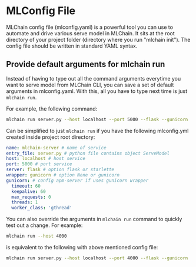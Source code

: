# MLConfig File

MLChain config file (mlconfig.yaml) is a powerful tool you can use to automate 
and drive various serve model in MLChain. It sits at the root directory of your 
project folder (directory where you run "mlchain init"). The config file should
be written in standard YAML syntax.

## Provide default arguments for mlchain run

Instead of having to type out all the command arguments everytime you want to serve model from MLChain CLI, you can save a set of default arguments in mlconfig.yaml. With this, all you have to type next time is just `mlchain run`.

For example, the following command:

```bash
mlchain run server.py --host localhost --port 5000 --flask --gunicorn
```

Can be simplified to just `mlchain run` if you have the following mlconfig.yml created inside project root directory:

```yaml
name: mlchain-server # name of service
entry_file: server.py # python file contains object ServeModel
host: localhost # host service
port: 5000 # port service
server: flask # option flask or starlette
wrapper: gunicorn # option None or gunicorn
gunicorn: # config apm-server if uses gunicorn wrapper
  timeout: 60
  keepalive: 60
  max_requests: 0
  threads: 1
  worker_class: 'gthread'
```

You can also override the arguments in `mlchain run` command to quickly test out a change. For example:

```bash
mlchain run --host 4000
```

is equivalent to the following with above mentioned config file:

```bash
mlchain run server.py --host localhost --port 4000 --flask --gunicorn
```
